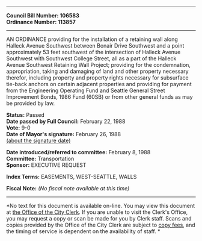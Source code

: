 * * * * *  
  
**Council Bill Number: [](#h0)[](#h2)106583**   
**Ordinance Number: 113857**  
  
* * * * *  
  
AN ORDINANCE providing for the installation of a retaining wall along Halleck Avenue Southwest between Bonair Drive Southwest and a point approximately 53 feet southwest of the intersection of Halleck Avenue Southwest with Southwest College Street, all as a part of the Halleck Avenue Southwest Retaining Wall Project; providing for the condemnation, appropriation, taking and damaging of land and other property necessary therefor, including property and property rights necessary for subsurface tie-back anchors on certain adjacent properties and providing for payment from the Engineering Operating Fund and Seattle General Street Improvement Bonds, 1986 Fund (60SB) or from other general funds as may be provided by law.  
  
**Status:** Passed   
**Date passed by Full Council:** February 22, 1988   
**Vote:** 9-0   
**Date of Mayor's signature:** February 26, 1988   
[(about the signature date)](/~public/approvaldate.htm)   
  
  
**Date introduced/referred to committee:** February 8, 1988   
**Committee:** Transportation   
**Sponsor:** EXECUTIVE REQUEST   
  
**Index Terms:** EASEMENTS, WEST-SEATTLE, WALLS  
  
**Fiscal Note:** *(No fiscal note available at this time)*  
  
* * * * *  
  
*No text for this document is available on-line. You may view this document at [the Office of the City Clerk](http://www.seattle.gov/leg/clerk/contactUs.htm). If you are unable to visit the Clerk's Office, you may request a copy or scan be made for you by Clerk staff. Scans and copies provided by the Office of the City Clerk are subject to [copy fees](http://clerk.seattle.gov/~public/clerkfees.htm), and the timing of service is dependent on the availability of staff. *  
  
  
